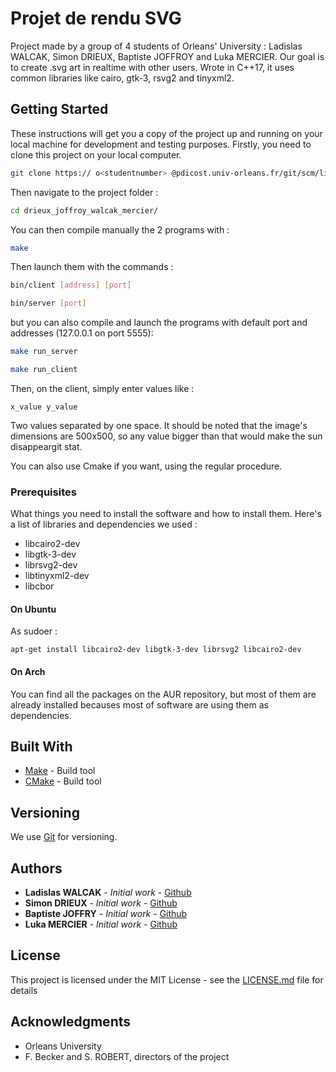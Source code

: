 # Projet de rendu SVG

Project made by a group of 4 students of Orleans' University : Ladislas WALCAK, Simon DRIEUX, Baptiste JOFFROY and Luka MERCIER. Our goal is to create .svg art in realtime with other users. Wrote in C++17, it uses common libraries like cairo, gtk-3, rsvg2 and tinyxml2.

## Getting Started

These instructions will get you a copy of the project up and running on your local machine for development and testing purposes.
Firstly, you need to clone this project on your local computer.

```bash
git clone https:// o<studentnumber> @pdicost.univ-orleans.fr/git/scm/lipi/drieux_joffroy_walcak_mercier.git
```
Then navigate to the project folder :
```bash
cd drieux_joffroy_walcak_mercier/
```

You can then compile manually the 2 programs with :
```bash
make
```
Then launch them with the commands :  
```bash
bin/client [address] [port]
```
```bash
bin/server [port]
```

but you can also compile and launch the programs with default port and addresses (127.0.0.1 on port 5555):
```bash
make run_server
```
```bash
make run_client
```

Then, on the client, simply enter values like :  
```
x_value y_value
```
Two values separated by one space.
It should be noted that the image's dimensions are 500x500, so any value bigger than that would make the sun disappeargit stat.

You can also use Cmake if you want, using the regular procedure.


### Prerequisites

What things you need to install the software and how to install them.
Here's a list of libraries and dependencies we used :

* libcairo2-dev
* libgtk-3-dev
* librsvg2-dev
* libtinyxml2-dev
* libcbor

#### On Ubuntu

As sudoer :

```
apt-get install libcairo2-dev libgtk-3-dev librsvg2 libcairo2-dev
```

#### On Arch

You can find all the packages on the AUR repository, but most of them are already installed becauses most of software are using them as dependencies.

## Built With

* [Make](https://www.gnu.org/software/make/manual/make.html) - Build tool
* [CMake](https://cmake.org/) - Build tool

## Versioning

We use [Git](https://git-scm.com/) for versioning.

## Authors

* **Ladislas WALCAK** - *Initial work* - [Github](https://github.com/Ladislus)
* **Simon DRIEUX** - *Initial work* - [Github](https://github.com/SimonDr18)
* **Baptiste JOFFRY** - *Initial work* - [Github](https://github.com/)
* **Luka MERCIER** - *Initial work* - [Github](https://github.com/)

## License

This project is licensed under the MIT License - see the [LICENSE.md](LICENSE.md) file for details

## Acknowledgments

* Orleans University
* F. Becker and S. ROBERT, directors of the project
